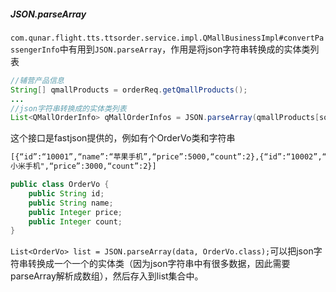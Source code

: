 ##### JSON.parseArray

`com.qunar.flight.tts.ttsorder.service.impl.QMallBusinessImpl#convertPassengerInfo`中有用到`JSON.parseArray`，作用是将json字符串转换成的实体类列表

```java
//辅营产品信息
String[] qmallProducts = orderReq.getQmallProducts();
...
//json字符串转换成的实体类列表
List<QMallOrderInfo> qMallOrderInfos = JSON.parseArray(qmallProducts[sourcePassengerInfo.getPassengerKey() - 1], QMallOrderInfo.class);
```

这个接口是fastjson提供的，例如有个OrderVo类和字符串

```xml
[{“id”:“10001”,“name”:“苹果手机”,“price”:5000,“count”:2},{“id”:“10002”,“name”:“华为手机”,“price”:4000,“count”:2},{“id”:“10003”,“name”:"
小米手机",“price”:3000,“count”:2}]
```

```java
public class OrderVo {
    public String id;
    public String name;
    public Integer price;
    public Integer count;
} 
```

`List<OrderVo> list = JSON.parseArray(data, OrderVo.class);`可以把json字符串转换成一个一个的实体类（因为json字符串中有很多数据，因此需要parseArray解析成数组），然后存入到list集合中。